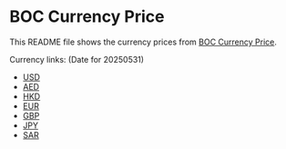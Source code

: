 # BOC Currency Price

This README file shows the currency prices from [BOC Currency Price](https://www.boc.cn/sourcedb/whpj/).

Currency links: (Date for 20250531)

- [USD](https://bocurrencyprice.techina.science/BOC_CURRENCY_PRICE/USD/20250531.json)
- [AED](https://bocurrencyprice.techina.science/BOC_CURRENCY_PRICE/AED/20250531.json)
- [HKD](https://bocurrencyprice.techina.science/BOC_CURRENCY_PRICE/HKD/20250531.json)
- [EUR](https://bocurrencyprice.techina.science/BOC_CURRENCY_PRICE/EUR/20250531.json)
- [GBP](https://bocurrencyprice.techina.science/BOC_CURRENCY_PRICE/GBP/20250531.json)
- [JPY](https://bocurrencyprice.techina.science/BOC_CURRENCY_PRICE/JPY/20250531.json)
- [SAR](https://bocurrencyprice.techina.science/BOC_CURRENCY_PRICE/SAR/20250531.json)
